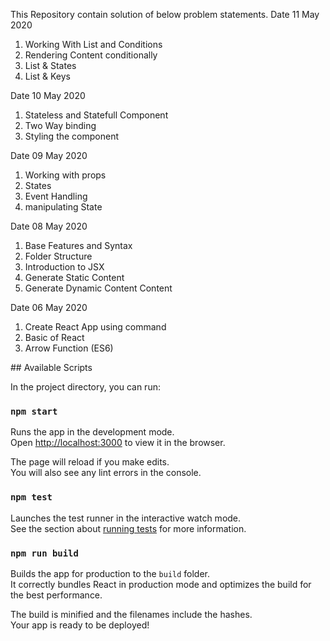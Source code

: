 This Repository contain solution of below problem statements.
Date 11 May 2020
<ol>
    <li>Working With List and Conditions</li>
    <li>Rendering Content conditionally</li>
    <li>List & States</li>
    <li>List & Keys</li>
</ol>

Date 10 May 2020
<ol>
    <li>Stateless and Statefull Component</li>
    <li>Two Way binding</li>
    <li>Styling the component</li>
</ol>

Date 09 May 2020
<ol>
    <li>Working with props</li>
    <li>States</li>
    <li>Event Handling</li>
    <li>manipulating State</li>
</ol>

Date 08 May 2020
<ol>
    <li>Base Features and Syntax</li>
    <li>Folder Structure</li>
    <li>Introduction to JSX</li>
    <li>Generate Static Content</li>
    <li>Generate Dynamic Content Content</li>
</ol>

Date 06 May 2020
<ol>
    <li>Create React App using command</li>
    <li>Basic of React</li>
    <li>Arrow Function (ES6)</li>
</ol>
## Available Scripts

In the project directory, you can run:

### `npm start`

Runs the app in the development mode.<br>
Open [http://localhost:3000](http://localhost:3000) to view it in the browser.

The page will reload if you make edits.<br>
You will also see any lint errors in the console.

### `npm test`

Launches the test runner in the interactive watch mode.<br>
See the section about [running tests](#running-tests) for more information.

### `npm run build`

Builds the app for production to the `build` folder.<br>
It correctly bundles React in production mode and optimizes the build for the best performance.

The build is minified and the filenames include the hashes.<br>
Your app is ready to be deployed!

